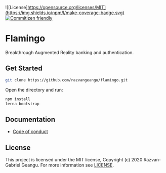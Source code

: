 ![[License]https://opensource.org/licenses/MIT](https://img.shields.io/npm/l/make-coverage-badge.svg) [![Commitizen friendly](https://img.shields.io/badge/commitizen-friendly-brightgreen.svg)](http://commitizen.github.io/cz-cli/)

# Flamingo

Breakthrough Augmented Reality banking and authentication.

## Get Started

```sh
git clone https://github.com/razvangeangu/flamingo.git
```

Open the directory and run:

```sh
npm install
lerna bootstrap
```

## Documentation

- [Code of conduct](CODE_OF_CONDUCT.md)

## License

This project is licensed under the MIT license, Copyright (c) 2020 Razvan-Gabriel Geangu. For more information see [LICENSE](LICENSE).
